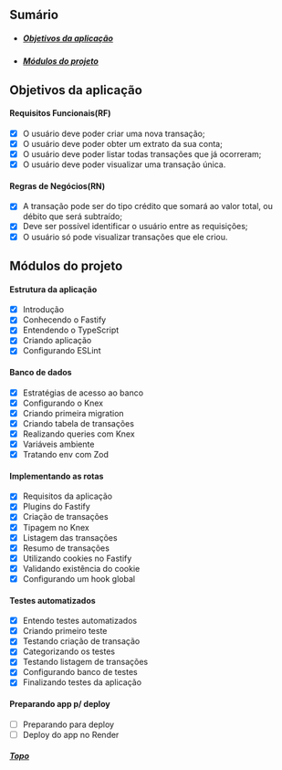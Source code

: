 <a id="sumario"></a>

## Sumário

- ##### [Objetivos da aplicação](#objetivos)
- ##### [Módulos do projeto](#modulos)

<a id="objetivos"></a>

## Objetivos da aplicação

#### Requisitos Funcionais(RF)

- [x] O usuário deve poder criar uma nova transação;
- [x] O usuário deve poder obter um extrato da sua conta;
- [x] O usuário deve poder listar todas transações que já ocorreram;
- [x] O usuário deve poder visualizar uma transação única.

#### Regras de Negócios(RN)

- [x] A transação pode ser do tipo crédito que somará ao valor total, ou débito que será subtraído;
- [x] Deve ser possível identificar o usuário entre as requisições;
- [x] O usuário só pode visualizar transações que ele criou.

<a id="modulos"></a>

## Módulos do projeto

#### Estrutura da aplicação

- [x] Introdução
- [x] Conhecendo o Fastify
- [x] Entendendo o TypeScript
- [x] Criando aplicação
- [x] Configurando ESLint

#### Banco de dados

- [x] Estratégias de acesso ao banco
- [x] Configurando o Knex
- [x] Criando primeira migration
- [x] Criando tabela de transações
- [x] Realizando queries com Knex
- [x] Variáveis ambiente
- [x] Tratando env com Zod

#### Implementando as rotas

- [x] Requisitos da aplicação
- [x] Plugins do Fastify
- [x] Criação de transações
- [x] Tipagem no Knex
- [x] Listagem das transações
- [x] Resumo de transações
- [x] Utilizando cookies no Fastify
- [x] Validando existência do cookie
- [x] Configurando um hook global

#### Testes automatizados

- [x] Entendo testes automatizados
- [x] Criando primeiro teste
- [x] Testando criação de transação
- [x] Categorizando os testes
- [x] Testando listagem de transações
- [x] Configurando banco de testes
- [x] Finalizando testes da aplicação

#### Preparando app p/ deploy

- [ ] Preparando para deploy
- [ ] Deploy do app no Render

##### [Topo](#sumario)
